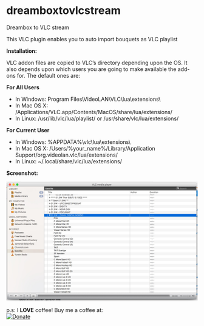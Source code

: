# dreamboxtovlcstream
Dreambox to VLC stream

This VLC plugin enables you to auto import bouquets as VLC playlist

**Installation:**

VLC addon files are copied to VLC’s directory depending upon the OS. It also depends upon which users you are going to make available the add-ons for. The default ones are:

**For All Users**

 - In Windows: Program Files\VideoLAN\VLC\lua\extensions\
 - In Mac OS X: /Applications/VLC.app/Contents/MacOS/share/lua/extensions/
 - In Linux: /usr/lib/vlc/lua/playlist/ or
   /usr/share/vlc/lua/extensions/

**For Current User**

 - In Windows: %APPDATA%\vlc\lua\extensions\
 - In Mac OS X:    /Users/%your_name%/Library/Application Support/org.videolan.vlc/lua/extensions/ 
 - In Linux:    ~/.local/share/vlc/lua/extensions/

**Screenshot:**

![Screenshot](screenshot.jpg?raw=true "Screenshot")

p.s:
I **LOVE** coffee! Buy me a coffee at:   
[![Donate](https://img.shields.io/badge/Donate-PayPal-green.svg)](https://www.paypal.com/cgi-bin/webscr?cmd=_donations&business=adriankoooo%40gmail%2ecom&lc=SK&item_name=Adrian%20Mihalko&currency_code=EUR&bn=PP%2dDonationsBF%3abtn_donateCC_LG%2egif%3aNonHosted)
